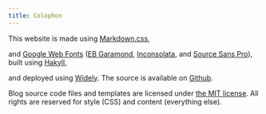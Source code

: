 ```yaml
---
title: Colophon
---
```


This website is made using
[Markdown.css](http://kevinburke.bitbucket.org/markdowncss/),
<!-- [Disqus](http://disqus.com/) comments, -->
and [Google Web Fonts](http://www.google.com/fonts)
([EB Garamond](http://www.google.com/fonts/specimen/EB+Garamond),
[Inconsolata](http://www.google.com/fonts/specimen/Inconsolata),
and [Source Sans Pro](http://www.google.com/fonts/specimen/Source+Sans+Pro)),
built using [Hakyll](http://jaspervdj.be/hakyll/),
<!-- minded using [Beeminder](https://www.beeminder.com/kms/goals/blog), -->
and deployed using [Widely](http://www.celador.mn/widely/).
The source is available on [Github](https://github.com/zeckalpha/kyle.marek-spartz.org).

Blog source code files and templates are licensed under
[the MIT license](/LICENSE.html).
All rights are reserved for style (CSS) and content (everything else).
